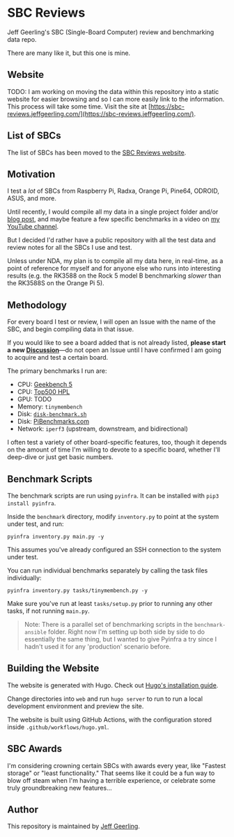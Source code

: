 # SBC Reviews

Jeff Geerling's SBC (Single-Board Computer) review and benchmarking data repo.

There are many like it, but this one is mine.

## Website

TODO: I am working on moving the data within this repository into a static website for easier browsing and so I can more easily link to the information. This process will take some time. Visit the site at [https://sbc-reviews.jeffgeerling.com/](https://sbc-reviews.jeffgeerling.com/).

## List of SBCs

The list of SBCs has been moved to the [SBC Reviews website](https://sbc-reviews.jeffgeerling.com).

## Motivation

I test a _lot_ of SBCs from Raspberry Pi, Radxa, Orange Pi, Pine64, ODROID, ASUS, and more.

Until recently, I would compile all my data in a single project folder and/or [blog post](https://www.jeffgeerling.com/tags/sbc), and maybe feature a few specific benchmarks in a video on [my YouTube channel](https://www.youtube.com/c/JeffGeerling).

But I decided I'd rather have a public repository with all the test data and review notes for all the SBCs I use and test.

Unless under NDA, my plan is to compile all my data here, in real-time, as a point of reference for myself and for anyone else who runs into interesting results (e.g. the RK3588 on the Rock 5 model B benchmarking _slower_ than the RK3588S on the Orange Pi 5).

## Methodology

For every board I test or review, I will open an Issue with the name of the SBC, and begin compiling data in that issue.

If you would like to see a board added that is not already listed, **please start a new [Discussion](https://github.com/geerlingguy/sbc-reviews/discussions)**—do not open an Issue until I have confirmed I am going to acquire and test a certain board.

The primary benchmarks I run are:

  - CPU: [Geekbench 5](https://www.geekbench.com/download/)
  - CPU: [Top500 HPL](https://github.com/geerlingguy/top500-benchmark)
  - GPU: TODO
  - Memory: `tinymembench`
  - Disk: [`disk-benchmark.sh`](https://github.com/geerlingguy/pi-cluster/blob/master/benchmarks/disk-benchmark.sh)
  - Disk: [PiBenchmarks.com](https://pibenchmarks.com)
  - Network: `iperf3` (upstream, downstream, and bidirectional)

I often test a variety of other board-specific features, too, though it depends on the amount of time I'm willing to devote to a specific board, whether I'll deep-dive or just get basic numbers.

## Benchmark Scripts

The benchmark scripts are run using `pyinfra`. It can be installed with `pip3 install pyinfra`.

Inside the `benchmark` directory, modify `inventory.py` to point at the system under test, and run:

```
pyinfra inventory.py main.py -y
```

This assumes you've already configured an SSH connection to the system under test.

You can run individual benchmarks separately by calling the task files individually:

```
pyinfra inventory.py tasks/tinymembench.py -y
```

Make sure you've run at least `tasks/setup.py` prior to running any other tasks, if not running `main.py`.

> Note: There is a parallel set of benchmarking scripts in the `benchmark-ansible` folder. Right now I'm setting up both side by side to do essentially the same thing, but I wanted to give Pyinfra a try since I hadn't used it for any 'production' scenario before.

## Building the Website

The website is generated with Hugo. Check out [Hugo's installation guide](https://gohugo.io/installation/).

Change directories into `web` and run `hugo server` to run to run a local development environment and preview the site.

The website is built using GitHub Actions, with the configuration stored inside `.github/workflows/hugo.yml`.

## SBC Awards

I'm considering crowning certain SBCs with awards every year, like "Fastest storage" or "least functionality." That seems like it could be a fun way to blow off steam when I'm having a terrible experience, or celebrate some truly groundbreaking new features...

## Author

This repository is maintained by [Jeff Geerling](https://www.jeffgeerling.com).
